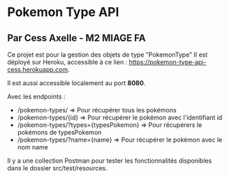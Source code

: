 # Pokemon Type API
## Par Cess Axelle - M2 MIAGE FA

Ce projet est pour la gestion des objets de type "PokemonType"
Il est déployé sur Heroku, accessible à ce lien : https://pokemon-type-api-cess.herokuapp.com.

Il est aussi accessible localement au port **8080**.

Avec les endpoints :
- /pokemon-types/ => Pour récupérer tous les pokémons
- /pokemon-types/{id} => Pour récupérer le pokémon avec l'identifiant id
- /pokemon-types/?types={typesPokemon} => Pour récupérers le pokémons de typesPokemon
- /pokemon-types/?name={name} => Pour récupérer le pokémon avec le nom name

Il y a une collection Postman pour tester les fonctionnalités disponibles dans le dossier src/test/resources.
